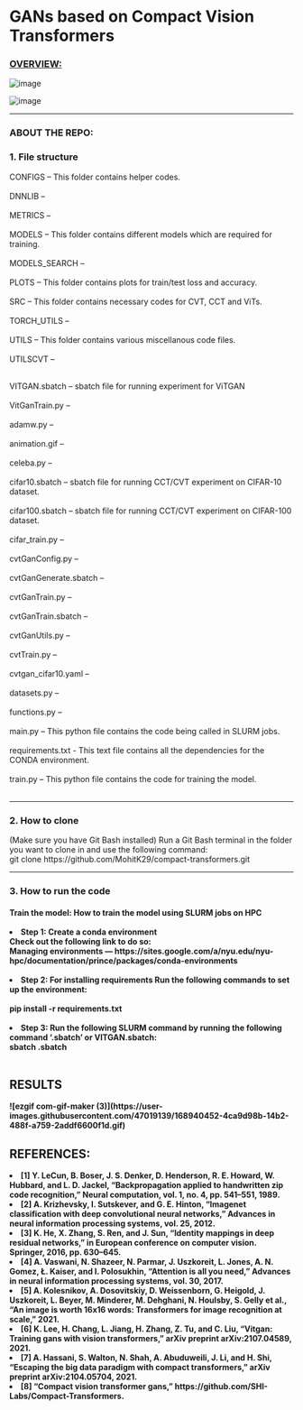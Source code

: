 <h1>GANs based on Compact Vision Transformers</h1>

<h3> <u> OVERVIEW: </u> </h3>

![image](https://user-images.githubusercontent.com/47019139/165015471-1932b983-33e0-4696-ae9a-93eae9107276.png)

![image](https://user-images.githubusercontent.com/47019139/165015480-37f19579-1c6e-4683-92c6-a730054aadcf.png)

-------------------------------------------------------------------------------------------------------- 
<h3> ABOUT THE REPO: </h3>
<h3> 1. File structure </h3>
CONFIGS – This folder contains helper codes. <br><br>
DNNLIB – <br><br>
METRICS – <br><br>
MODELS – This folder contains different models which are required for training. <br><br>
MODELS_SEARCH – <br><br>
PLOTS – This folder contains plots for train/test loss and accuracy. <br><br>
SRC – This folder contains necessary codes for CVT, CCT and ViTs. <br><br>
TORCH_UTILS – <br><br>
UTILS – This folder contains various miscellanous code files. <br><br>
UTILSCVT – <br><br>

VITGAN.sbatch – sbatch file for running experiment for ViTGAN <br><br>
VitGanTrain.py – <br><br>
adamw.py – <br><br>
animation.gif – <br><br>
celeba.py – <br><br>
cifar10.sbatch – sbatch file for running CCT/CVT experiment on CIFAR-10 dataset. <br><br>
cifar100.sbatch – sbatch file for running CCT/CVT experiment on CIFAR-100 dataset. <br><br>
cifar_train.py – <br><br>
cvtGanConfig.py – <br><br>
cvtGanGenerate.sbatch – <br><br>
cvtGanTrain.py – <br><br>
cvtGanTrain.sbatch – <br><br>
cvtGanUtils.py – <br><br>
cvtTrain.py – <br><br>
cvtgan_cifar10.yaml – <br><br>
datasets.py – <br><br>
functions.py – <br><br>
main.py – This python file contains the code being called in SLURM jobs. <br><br>
requirements.txt - This text file contains all the dependencies for the CONDA environment. <br><br>
train.py – This python file contains the code for training the model. <br><br>

-------------------------------------------------------------------------------------------------------- 
<h3> 2. How to clone </h3>
(Make sure you have Git Bash installed)
Run a Git Bash terminal in the folder you want to clone in and use the following command: <br>
git clone https://github.com/MohitK29/compact-transformers.git <br>
  
-------------------------------------------------------------------------------------------------------- 
<h3> 3. How to run the code </h3>

<h4> Train the model: How to train the model using SLURM jobs on HPC <br><br>
<li>Step 1: Create a conda environment <br>
Check out the following link to do so:  <br>
Managing environments — https://sites.google.com/a/nyu.edu/nyu-hpc/documentation/prince/packages/conda-environments <br><br>
<li>Step 2: For installing requirements
Run the following commands to set up the environment: <br><br>
pip install -r requirements.txt <br><br>
<li>Step 3: Run the following SLURM command by running the following command ‘<dataset>.sbatch’ or VITGAN.sbatch: <br>
sbatch <datset>.sbatch <br><br>

  <h2> RESULTS </h2>
  ![ezgif com-gif-maker (3)](https://user-images.githubusercontent.com/47019139/168940452-4ca9d98b-14b2-488f-a759-2addf6600f1d.gif)


  <h2>REFERENCES:</h2>
<li>[1] Y. LeCun, B. Boser, J. S. Denker, D. Henderson, R. E. Howard, W. Hubbard, and L. D. Jackel, “Backpropagation applied to handwritten zip code recognition,” Neural computation, vol. 1, no. 4, pp. 541–551, 1989.
  
<li>[2] A. Krizhevsky, I. Sutskever, and G. E. Hinton, “Imagenet classification with deep convolutional neural networks,” Advances in neural information processing systems, vol. 25, 2012.
  
<li>[3] K. He, X. Zhang, S. Ren, and J. Sun, “Identity mappings in deep residual networks,” in European conference on computer vision. Springer, 2016, pp. 630–645.
  
<li>[4] A. Vaswani, N. Shazeer, N. Parmar, J. Uszkoreit, L. Jones, A. N. Gomez, Ł. Kaiser, and I. Polosukhin, “Attention is all you need,” Advances in neural information processing systems, vol. 30, 2017.
  
<li>[5] A. Kolesnikov, A. Dosovitskiy, D. Weissenborn, G. Heigold, J. Uszkoreit, L. Beyer, M. Minderer, M. Dehghani, N. Houlsby, S. Gelly et al., “An image is worth 16x16 words: Transformers for image recognition at scale,” 2021.
  
<li>[6]  K. Lee, H. Chang, L. Jiang, H. Zhang, Z. Tu, and C. Liu, “Vitgan: Training gans with vision transformers,” arXiv preprint arXiv:2107.04589, 2021.

<li>[7] A. Hassani, S. Walton, N. Shah, A. Abuduweili, J. Li, and H. Shi, “Escaping the big data paradigm with compact transformers,” arXiv preprint arXiv:2104.05704, 2021.
  
<li>[8] “Compact vision transformer gans,” https://github.com/SHI-Labs/Compact-Transformers.
  
